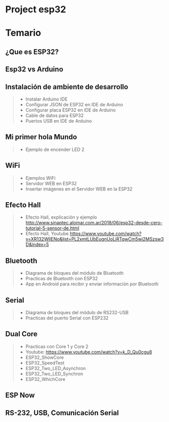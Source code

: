 # Project esp32 

# Temario

## ¿Que es ESP32?

## Esp32 vs Arduino

## Instalación de ambiente de desarrollo
>   - Instalar Arduino IDE
>   - Configurar JSON de ESP32 en IDE de Arduino
>   - Configurar placa ESP32 en IDE de Arduino
>   - Cable de datos para ESP32
>   - Puertos USB en IDE de Arduino

## Mi primer hola Mundo
>   - Ejemplo de encender LED 2

## WiFi 
>   - Ejemplos WiFi
>   - Servidor WEB en ESP32
>   - Insertar imágenes en el Servidor WEB en la ESP32

## Efecto Hall
>   - Efecto Hall, explicación y ejemplo http://www.sinaptec.alomar.com.ar/2018/06/esp32-desde-cero-tutorial-5-sensor-de.html
>   - Efecto Hall, Youtube https://www.youtube.com/watch?v=XR132WlIENo&list=PL2xmtLUbEugnUoLiRTqwCm5wi2MSzsw3D&index=5

## Bluetooth
>   - Diagrama de bloques del módulo de Bluetooth
>   - Practicas de Bluetooth con ESP32
>   - App en Android para recibir y enviar información por Bluetooth

## Serial
>   - Diagrama de bloques del módulo de RS232-USB
>   - Practicas del puerto Serial con ESP232

## Dual Core 
>   - Practicas con Core 1 y Core 2
>   - Youtube: https://www.youtube.com/watch?v=k_D_Qu0cgu8
>   - ESP32_ShowCore
>   - ESP32_SpeedTest
>   - ESP32_Two_LED_Asynchron
>   - ESP32_Two_LED_Synchron
>   - ESP32_WhichCore

## ESP Now
## RS-232, USB, Comunicación Serial

